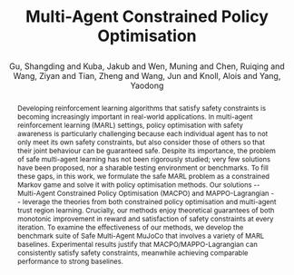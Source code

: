 ---
layout: pub
type: inproceedings
key: MACCA
title: >
    Multi-Agent Constrained Policy Optimisation
author: Gu, Shangding and Kuba, Jakub and Wen, Muning and Chen, Ruiqing and Wang, Ziyan and Tian, Zheng and Wang, Jun and Knoll, Alois and Yang, Yaodong
abbr: Preprint
# equalauthor: 
# correspondence: Yali Du
# website: https://probio-dataset.github.io/
arxiv: 2110.02793
year: 2021
selected: false
code: https://github.com/chauncygu/Multi-Agent-Constrained-Policy-Optimisation
booktitle: arXiv preprint
# code: https://github.com/jiemingcui/probio/
abstract: >
    Developing reinforcement learning algorithms that satisfy safety constraints is becoming increasingly important in real-world applications. In multi-agent reinforcement learning (MARL) settings, policy optimisation with safety awareness is particularly challenging because each individual agent has to not only meet its own safety constraints, but also consider those of others so that their joint behaviour can be guaranteed safe. Despite its importance, the problem of safe multi-agent learning has not been rigorously studied; very few solutions have been proposed, nor a sharable testing environment or benchmarks. To fill these gaps, in this work, we formulate the safe MARL problem as a constrained Markov game and solve it with policy optimisation methods. Our solutions -- Multi-Agent Constrained Policy Optimisation (MACPO) and MAPPO-Lagrangian -- leverage the theories from both constrained policy optimisation and multi-agent trust region learning. Crucially, our methods enjoy theoretical guarantees of both monotonic improvement in reward and satisfaction of safety constraints at every iteration. To examine the effectiveness of our methods, we develop the benchmark suite of Safe Multi-Agent MuJoCo that involves a variety of MARL baselines. Experimental results justify that MACPO/MAPPO-Lagrangian can consistently satisfy safety constraints, meanwhile achieving comparable performance to strong baselines.
bibtex: >
    @inproceedings{Gu2021MultiAgentCP,
        title={Multi-Agent Constrained Policy Optimisation},
        author={Gu, Shangding and Kuba, Jakub and Wen, Muning and Chen, Ruiqing and Wang, Ziyan and Tian, Zheng and Wang, Jun and Knoll, Alois and Yang, Yaodong},
        booktitle={arXiv preprint},
        year={2021},
        url={https://api.semanticscholar.org/CorpusID:238407788}
    }
---